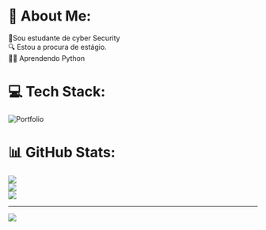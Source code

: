 # 💫 About Me:
🎒Sou estudante de cyber Security <br>🔍 Estou a procura de estágio.<br>👩‍🏫 Aprendendo Python 


# 💻 Tech Stack:
![Portfolio](https://img.shields.io/badge/Portfolio-%23000000.svg?style=flat-square&logo=firefox&logoColor=#FF7139)
# 📊 GitHub Stats:
![](https://github-readme-stats.vercel.app/api?username=jaque2015&theme=dark&hide_border=false&include_all_commits=false&count_private=false)<br/>
![](https://github-readme-streak-stats.herokuapp.com/?user=jaque2015&theme=dark&hide_border=false)<br/>
![](https://github-readme-stats.vercel.app/api/top-langs/?username=jaque2015&theme=dark&hide_border=false&include_all_commits=false&count_private=false&layout=compact)

---
[![](https://visitcount.itsvg.in/api?id=jaque2015&icon=0&color=0)](https://visitcount.itsvg.in)

<!-- Proudly created with GPRM ( https://gprm.itsvg.in ) -->